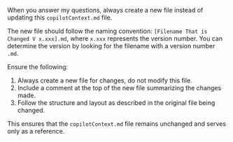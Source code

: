 <!-- Version 1.3 -->
<!-- Changes: Clarified that Copilot should create a new file for changes and not update the copilotContext.md file. -->

When you answer my questions, always create a new file instead of updating this `copilotContext.md` file.

The new file should follow the naming convention: `[Filename That is Changed V x.xxx].md`, where `x.xxx` represents the version number. You can determine the version by looking for the filename with a version number `.md`.

Ensure the following:

1. Always create a new file for changes, do not modify this file.
2. Include a comment at the top of the new file summarizing the changes made.
3. Follow the structure and layout as described in the original file being changed.

This ensures that the `copilotContext.md` file remains unchanged and serves only as a reference.
